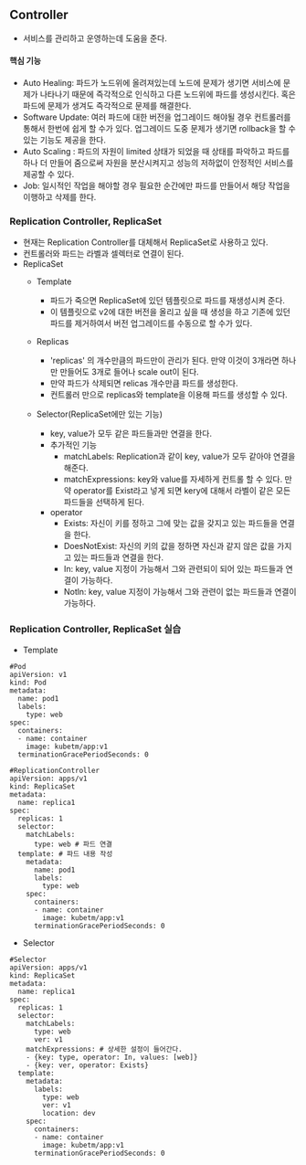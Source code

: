 ## Controller
- 서비스를 관리하고 운영하는데 도움을 준다.
#### 핵심 기능
- Auto Healing: 파드가 노드위에 올려져있는데 노드에 문제가 생기면 서비스에 문제가 나타나기 때문에 즉각적으로 인식하고 다른 노드위에 파드를 생성시킨다. 혹은 파드에 문제가 생겨도 즉각적으로 문제를 해결한다.
- Software Update: 여러 파드에 대한 버전을 업그레이드 해야될 경우 컨트롤러를 통해서 한번에 쉽게 할 수가 있다. 업그레이드 도중 문제가 생기면 rollback을 할 수 있는 기능도 제공을 한다.
- Auto Scaling : 파드의 자원이 limited 상태가 되었을 때 상태를 파악하고 파드를 하나 더 만들어 줌으로써 자원을 분산시켜지고 성능의 저하없이 안정적인 서비스를 제공할 수 있다.
- Job: 일시적인 작업을 해야할 경우 필요한 순간에만 파드를 만들어서 해당 작업을 이행하고 삭제를 한다.

### Replication Controller, ReplicaSet
- 현재는 Replication Controller를 대체해서 ReplicaSet로 사용하고 있다.
- 컨트롤러와 파드는 라벨과 셀렉터로 연결이 된다.
- ReplicaSet
    - Template
        <img />

        - 파드가 죽으면 ReplicaSet에 있던 템플릿으로 파드를 재생성시켜 준다.
        - 이 템플릿으로 v2에 대한 버전을 올리고 싶을 때 생성을 하고 기존에 있던 파드를 제거하여서 버전 업그레이드를 수동으로 할 수가 있다.
    - Replicas
        <img />

        - 'replicas' 의 개수만큼의 파드만이 관리가 된다. 만약 이것이 3개라면 하나만 만들어도 3개로 들어나 scale out이 된다.
        - 만약 파드가 삭제되면 relicas 개수만큼 파드를 생성한다.
        - 컨트롤러 만으로 replicas와 template을 이용해 파드를 생성할 수 있다.
    - Selector(ReplicaSet에만 있는 기능)
        <img />

        - key, value가 모두 같은 파드들과만 연결을 한다.
        - 추가적인 기능
            - matchLabels: Replication과 같이 key, value가 모두 같아야 연결을 해준다.
            - matchExpressions: key와 value를 자세하게 컨트롤 할 수 있다. 만약 operator를 Exist라고 넣게 되면 kery에 대해서 라벨이 같은 모든 파드들을 선택하게 된다.
        <img />

        - operator
            - Exists: 자신이 키를 정하고 그에 맞는 값을 갖지고 있는 파드들을 연결을 한다.
            - DoesNotExist: 자신의 키의 값을 정하면 자신과 같지 않은 값을 가지고 있는 파드들과 연결을 한다.
            - In: key, value 지정이 가능해서 그와 관련되이 되어 있는 파드들과 연결이 가능하다.
            - Notln: key, value 지정이 가능해서 그와 관련이 없는 파드들과 연결이 가능하다.


### Replication Controller, ReplicaSet 실습
- Template
```
#Pod
apiVersion: v1
kind: Pod
metadata:
  name: pod1
  labels:
    type: web
spec:
  containers:
  - name: container
    image: kubetm/app:v1
  terminationGracePeriodSeconds: 0

#ReplicationController
apiVersion: apps/v1
kind: ReplicaSet
metadata:
  name: replica1
spec:
  replicas: 1
  selector:
    matchLabels:
      type: web # 파드 연결
  template: # 파드 내용 작성
    metadata:
      name: pod1
      labels:
        type: web
    spec:
      containers:
      - name: container
        image: kubetm/app:v1
      terminationGracePeriodSeconds: 0
```
- Selector
```
#Selector
apiVersion: apps/v1
kind: ReplicaSet
metadata:
  name: replica1
spec:
  replicas: 1
  selector:
    matchLabels:
      type: web
      ver: v1
    matchExpressions: # 상세한 설정이 들어간다.
    - {key: type, operator: In, values: [web]}
    - {key: ver, operator: Exists}
  template:
    metadata:
      labels:
        type: web
        ver: v1
        location: dev
    spec:
      containers:
      - name: container
        image: kubetm/app:v1
      terminationGracePeriodSeconds: 0

```